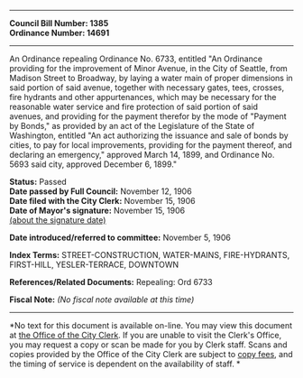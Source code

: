 * * * * *  
  
**Council Bill Number: [](#h0)[](#h2)1385**   
**Ordinance Number: 14691**  
  
* * * * *  
  
An Ordinance repealing Ordinance No. 6733, entitled "An Ordinance providing for the improvement of Minor Avenue, in the City of Seattle, from Madison Street to Broadway, by laying a water main of proper dimensions in said portion of said avenue, together with necessary gates, tees, crosses, fire hydrants and other appurtenances, which may be necessary for the reasonable water service and fire protection of said portion of said avenues, and providing for the payment therefor by the mode of "Payment by Bonds," as provided by an act of the Legislature of the State of Washington, entitled "An act authorizing the issuance and sale of bonds by cities, to pay for local improvements, providing for the payment thereof, and declaring an emergency," approved March 14, 1899, and Ordinance No. 5693 said city, approved December 6, 1899."  
  
**Status:** Passed   
**Date passed by Full Council:** November 12, 1906   
**Date filed with the City Clerk:** November 15, 1906   
**Date of Mayor's signature:** November 15, 1906   
[(about the signature date)](/~public/approvaldate.htm)   
  
  
**Date introduced/referred to committee:** November 5, 1906   
  
**Index Terms:** STREET-CONSTRUCTION, WATER-MAINS, FIRE-HYDRANTS, FIRST-HILL, YESLER-TERRACE, DOWNTOWN  
  
**References/Related Documents:** Repealing: Ord 6733  
  
**Fiscal Note:** *(No fiscal note available at this time)*  
  
* * * * *  
  
*No text for this document is available on-line. You may view this document at [the Office of the City Clerk](http://www.seattle.gov/leg/clerk/contactUs.htm). If you are unable to visit the Clerk's Office, you may request a copy or scan be made for you by Clerk staff. Scans and copies provided by the Office of the City Clerk are subject to [copy fees](http://clerk.seattle.gov/~public/clerkfees.htm), and the timing of service is dependent on the availability of staff. *  
  
  

